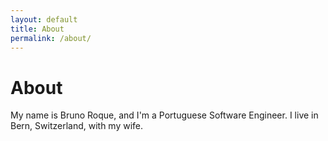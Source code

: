 ```yaml
---
layout: default
title: About
permalink: /about/
---
```


# About

My name is Bruno Roque, and I'm a Portuguese Software Engineer. I live in Bern, Switzerland, with my wife.
